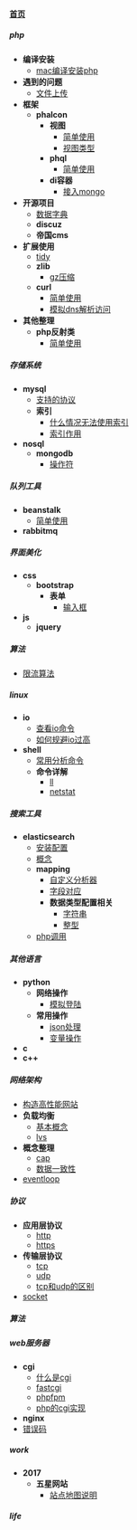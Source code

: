 
#### [首页](?file=首页 "返回首页")

##### php
- **编译安装**
    - [mac编译安装php](?file=01-php/01-编译安装/01-mac编译安装php "mac编译安装php")
- **遇到的问题**
    - [文件上传](?file=01-php/02-遇到的问题/01-文件上传 "文件上传")
- **框架**
    - **phalcon**
        - **视图**
            - [简单使用](?file=01-php/03-框架/01-phalcon/01-视图/01-简单使用 "简单使用")
            - [视图类型](?file=01-php/03-框架/01-phalcon/01-视图/02-视图类型 "视图类型")
        - **phql**
            - [简单使用](?file=01-php/03-框架/01-phalcon/02-phql/01-简单使用 "简单使用")
        - **di容器**
            - [接入mongo](?file=01-php/03-框架/01-phalcon/03-di容器/01-接入mongo "接入mongo")
- **开源项目**
    - [数据字典](?file=01-php/04-开源项目/01-数据字典 "数据字典")
    - **discuz**
    - **帝国cms**
- **扩展使用**
    - [tidy](?file=01-php/05-扩展使用/01-tidy "tidy")
    - **zlib**
        - [gz压缩](?file=01-php/05-扩展使用/02-zlib/01-gz压缩 "gz压缩")
    - **curl**
        - [简单使用](?file=01-php/05-扩展使用/03-curl/01-简单使用 "简单使用")
        - [模拟dns解析访问](?file=01-php/05-扩展使用/03-curl/02-模拟dns解析访问 "模拟dns解析访问")
- **其他整理**
    - **php反射类**
        - [简单使用](?file=01-php/06-其他整理/01-php反射类/01-简单使用 "简单使用")

##### 存储系统
- **mysql**
    - [支持的协议](?file=02-存储系统/02-mysql/01-支持的协议 "支持的协议")
    - **索引**
        - [什么情况无法使用索引](?file=02-存储系统/02-mysql/02-索引/01-什么情况无法使用索引 "什么情况无法使用索引")
        - [索引作用](?file=02-存储系统/02-mysql/02-索引/02-索引作用 "索引作用")
- **nosql**
    - **mongodb**
        - [操作符](?file=02-存储系统/03-nosql/01-mongodb/01-操作符 "操作符")

##### 队列工具
- **beanstalk**
    - [简单使用](?file=03-队列工具/01-beanstalk/01-简单使用 "简单使用")
- **rabbitmq**

##### 界面美化
- **css**
    - **bootstrap**
        - **表单**
            - [输入框](?file=05-界面美化/04-css/01-bootstrap/01-表单/01-输入框 "输入框")
- **js**
    - **jquery**

##### 算法
- [限流算法](?file=06-算法/01-限流算法 "限流算法")

##### linux
- **io**
    - [查看io命令](?file=07-linux/01-io/01-查看io命令 "查看io命令")
    - [如何规避io过高](?file=07-linux/01-io/02-如何规避io过高 "如何规避io过高")
- **shell**
    - [常用分析命令](?file=07-linux/02-shell/01-常用分析命令 "常用分析命令")
    - **命令详解**
        - [ll](?file=07-linux/02-shell/02-命令详解/01-ll "ll")
        - [netstat](?file=07-linux/02-shell/02-命令详解/02-netstat "netstat")

##### 搜索工具
- **elasticsearch**
    - [安装配置](?file=08-搜索工具/01-elasticsearch/01-安装配置 "安装配置")
    - [概念](?file=08-搜索工具/01-elasticsearch/02-概念 "概念")
    - **mapping**
        - [自定义分析器](?file=08-搜索工具/01-elasticsearch/03-mapping/01-自定义分析器 "自定义分析器")
        - [字段对应](?file=08-搜索工具/01-elasticsearch/03-mapping/02-字段对应 "字段对应")
        - **数据类型配置相关**
            - [字符串](?file=08-搜索工具/01-elasticsearch/03-mapping/03-数据类型配置相关/01-字符串 "字符串")
            - [整型](?file=08-搜索工具/01-elasticsearch/03-mapping/03-数据类型配置相关/02-整型 "整型")
    - [php调用](?file=08-搜索工具/01-elasticsearch/04-php调用 "php调用")

##### 其他语言
- **python**
    - **网络操作**
        - [模拟登陆](?file=10-其他语言/01-python/01-网络操作/01-模拟登陆 "模拟登陆")
    - **常用操作**
        - [json处理](?file=10-其他语言/01-python/02-常用操作/01-json处理 "json处理")
        - [变量操作](?file=10-其他语言/01-python/02-常用操作/02-变量操作 "变量操作")
- **c**
- **c++**

##### 网络架构
- [构造高性能网站](?file=13-网络架构/01-构造高性能网站 "构造高性能网站")
- **负载均衡**
    - [基本概念](?file=13-网络架构/02-负载均衡/01-基本概念 "基本概念")
    - [lvs](?file=13-网络架构/02-负载均衡/02-lvs "lvs")
- **概念整理**
    - [cap](?file=13-网络架构/03-概念整理/01-cap "cap")
    - [数据一致性](?file=13-网络架构/03-概念整理/02-数据一致性 "数据一致性")
- [eventloop](?file=13-网络架构/04-eventloop "eventloop")

##### 协议
- **应用层协议**
    - [http](?file=14-协议/01-应用层协议/01-http "http")
    - [https](?file=14-协议/01-应用层协议/02-https "https")
- **传输层协议**
    - [tcp](?file=14-协议/02-传输层协议/01-tcp "tcp")
    - [udp](?file=14-协议/02-传输层协议/02-udp "udp")
    - [tcp和udp的区别](?file=14-协议/02-传输层协议/03-tcp和udp的区别 "tcp和udp的区别")
- [socket](?file=14-协议/03-socket "socket")

##### 算法

##### web服务器
- **cgi**
    - [什么是cgi](?file=16-web服务器/01-cgi/01-什么是cgi "什么是cgi")
    - [fastcgi](?file=16-web服务器/01-cgi/02-fastcgi "fastcgi")
    - [phpfpm](?file=16-web服务器/01-cgi/03-phpfpm "phpfpm")
    - [php的cgi实现](?file=16-web服务器/01-cgi/04-php的cgi实现 "php的cgi实现")
- **nginx**
- [错误码](?file=16-web服务器/03-错误码 "错误码")

##### work
- **2017**
    - **五星网站**
        - [站点地图说明](?file=17-work/01-2017/01-五星网站/01-站点地图说明 "站点地图说明")

##### life
